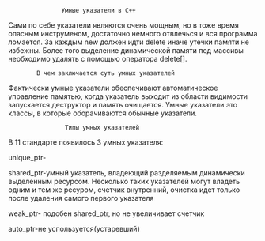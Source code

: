                    Умные указатели в С++

Сами по себе указатели являются очень мощным, но в тоже время опасным инструменом, достаточно немного отвлечься и вся программа ломается. За каждым new должен идти delete иначе утечки памяти не избежны. Более того выделение динамической памяти под массивы необходимо удалять с помощью оператора delete[].

            В чем заключается суть умных указателей

Фактически умные указатели обеспечивают автоматическое управление памятью, когда указатель выходит из области видимости запускается деструктор и память очищается. Умные указатели это классы, в которые оборачиваются обычные указатели.

                    Типы умных указателей 

В 11 стандарте появилось 3 умных указателя:

  unique_ptr-
  
  shared_ptr-умный указатель, владеющий разделяемым динамически     выделенным ресурсом. Несколько таких указателей могут владеть одним и тем же ресуром, счетчик внутренний, очистка идет только после удаления самого первого указателя
  
  weak_ptr- подобен shared_ptr, но не увеличивает счетчик

  auto_ptr-не успользуется(устаревший)
  
